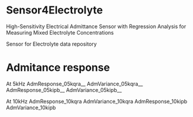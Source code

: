 # Sensor4Electrolyte
High-Sensitivity Electrical Admittance Sensor with Regression Analysis for Measuring Mixed Electrolyte Concentrations

Sensor for Electrolyte data repository
# Admitance response
At 5kHz
AdmResponse_05kqra__
AdmVariance_05kqra__
AdmResponse_05kipb__
AdmVariance_05kipb__

At 10kHz
AdmResponse_10kqra
AdmVariance_10kqra
AdmResponse_10kipb
AdmVariance_10kipb

